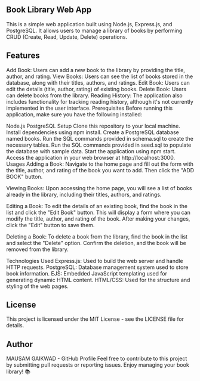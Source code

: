 ## Book Library Web App
This is a simple web application built using Node.js, Express.js, and PostgreSQL. It allows users to manage a library of books by performing CRUD (Create, Read, Update, Delete) operations.

## Features
Add Book: Users can add a new book to the library by providing the title, author, and rating.
View Books: Users can see the list of books stored in the database, along with their titles, authors, and ratings.
Edit Book: Users can edit the details (title, author, rating) of existing books.
Delete Book: Users can delete books from the library.
Reading History: The application also includes functionality for tracking reading history, although it's not currently implemented in the user interface.
Prerequisites
Before running this application, make sure you have the following installed:

Node.js
PostgreSQL
Setup
Clone this repository to your local machine.
Install dependencies using npm install.
Create a PostgreSQL database named books.
Run the SQL commands provided in schema.sql to create the necessary tables.
Run the SQL commands provided in seed.sql to populate the database with sample data.
Start the application using npm start.
Access the application in your web browser at http://localhost:3000.
Usages
Adding a Book: Navigate to the home page and fill out the form with the title, author, and rating of the book you want to add. Then click the "ADD BOOK" button.

Viewing Books: Upon accessing the home page, you will see a list of books already in the library, including their titles, authors, and ratings.

Editing a Book: To edit the details of an existing book, find the book in the list and click the "Edit Book" button. This will display a form where you can modify the title, author, and rating of the book. After making your changes, click the "Edit" button to save them.

Deleting a Book: To delete a book from the library, find the book in the list and select the "Delete" option. Confirm the deletion, and the book will be removed from the library.

Technologies Used
Express.js: Used to build the web server and handle HTTP requests.
PostgreSQL: Database management system used to store book information.
EJS: Embedded JavaScript templating used for generating dynamic HTML content.
HTML/CSS: Used for the structure and styling of the web pages.
## License
This project is licensed under the MIT License - see the LICENSE file for details.

## Author
MAUSAM GAIKWAD - GitHub Profile
Feel free to contribute to this project by submitting pull requests or reporting issues. Enjoy managing your book library! 📚
